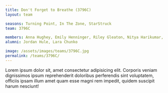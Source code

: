 ```yaml
---
title: Don't Forget to Breathe (3796C)
layout: team

seasons: Turning Point, In The Zone, StarStruck
team: 3796C

members: Anna Hughey, Emily Henninger, Riley Gleaton, Nitya Harikumar, Yani Devoe, Alisa Praserthpon
alumni: Jordan Hule, Lara Chunko

image: /assets/images/teams/3796C.jpg
permalink: /teams/3796C/
---
```


Lorem ipsum dolor sit, amet consectetur adipisicing elit. Corporis veniam dignissimos ipsum reprehenderit doloribus perferendis sint voluptatem, officiis ipsam illum amet quam esse magni rem impedit, quidem suscipit harum nesciunt!